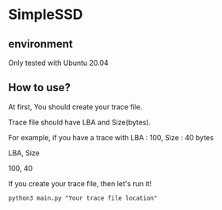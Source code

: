 # SimpleSSD

## environment 
Only tested with Ubuntu 20.04

## How to use?
At first, You should create your trace file.


Trace file should have LBA and Size(bytes).


For example, if you have a trace with LBA : 100, Size : 40 bytes

LBA, Size


100, 40

If you create your trace file, then let's run it!
```
python3 main.py "Your trace file location"
```